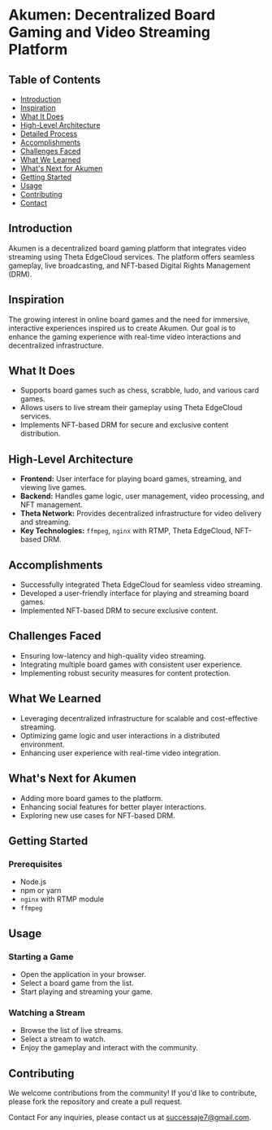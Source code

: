 # Akumen: Decentralized Board Gaming and Video Streaming Platform

## Table of Contents
- [Introduction](#introduction)
- [Inspiration](#inspiration)
- [What It Does](#what-it-does)
- [High-Level Architecture](#high-level-architecture)
- [Detailed Process](#detailed-process)
- [Accomplishments](#accomplishments)
- [Challenges Faced](#challenges-faced)
- [What We Learned](#what-we-learned)
- [What's Next for Akumen](#whats-next-for-akumen)
- [Getting Started](#getting-started)
- [Usage](#usage)
- [Contributing](#contributing)
- [Contact](#contact)

## Introduction
Akumen is a decentralized board gaming platform that integrates video streaming using Theta EdgeCloud services. The platform offers seamless gameplay, live broadcasting, and NFT-based Digital Rights Management (DRM).

## Inspiration
The growing interest in online board games and the need for immersive, interactive experiences inspired us to create Akumen. Our goal is to enhance the gaming experience with real-time video interactions and decentralized infrastructure.

## What It Does
- Supports board games such as chess, scrabble, ludo, and various card games.
- Allows users to live stream their gameplay using Theta EdgeCloud services.
- Implements NFT-based DRM for secure and exclusive content distribution.

## High-Level Architecture
- **Frontend:** User interface for playing board games, streaming, and viewing live games.
- **Backend:** Handles game logic, user management, video processing, and NFT management.
- **Theta Network:** Provides decentralized infrastructure for video delivery and streaming.
- **Key Technologies:** `ffmpeg`, `nginx` with RTMP, Theta EdgeCloud, NFT-based DRM.

## Accomplishments
- Successfully integrated Theta EdgeCloud for seamless video streaming.
- Developed a user-friendly interface for playing and streaming board games.
- Implemented NFT-based DRM to secure exclusive content.

## Challenges Faced
- Ensuring low-latency and high-quality video streaming.
- Integrating multiple board games with consistent user experience.
- Implementing robust security measures for content protection.

## What We Learned
- Leveraging decentralized infrastructure for scalable and cost-effective streaming.
- Optimizing game logic and user interactions in a distributed environment.
- Enhancing user experience with real-time video integration.

## What's Next for Akumen
- Adding more board games to the platform.
- Enhancing social features for better player interactions.
- Exploring new use cases for NFT-based DRM.

## Getting Started

### Prerequisites
- Node.js
- npm or yarn
- `nginx` with RTMP module
- `ffmpeg`

## Usage
### Starting a Game
- Open the application in your browser.
- Select a board game from the list.
- Start playing and streaming your game.

### Watching a Stream
- Browse the list of live streams.
- Select a stream to watch.
- Enjoy the gameplay and interact with the community.

## Contributing
We welcome contributions from the community! If you'd like to contribute, please fork the repository and create a pull request.

Contact
For any inquiries, please contact us at successaje7@gmail.com.
